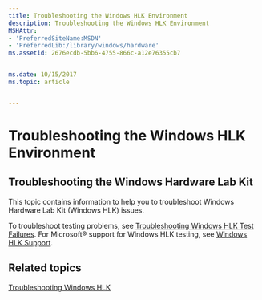 ```yaml
---
title: Troubleshooting the Windows HLK Environment
description: Troubleshooting the Windows HLK Environment
MSHAttr:
- 'PreferredSiteName:MSDN'
- 'PreferredLib:/library/windows/hardware'
ms.assetid: 2676ecdb-5bb6-4755-866c-a12e76355cb7


ms.date: 10/15/2017
ms.topic: article


---
```


# Troubleshooting the Windows HLK Environment


## <span id="Troubleshooting_the_Windows_Hardware_Lab_Kit"></span><span id="troubleshooting_the_windows_hardware_lab_kit"></span><span id="TROUBLESHOOTING_THE_WINDOWS_HARDWARE_LAB_KIT"></span>Troubleshooting the Windows Hardware Lab Kit


This topic contains information to help you to troubleshoot Windows Hardware Lab Kit (Windows HLK) issues.

To troubleshoot testing problems, see [Troubleshooting Windows HLK Test Failures](troubleshooting-windows-hlk-test-failures.md). For Microsoft® support for Windows HLK testing, see [Windows HLK Support](windows-hlk-support.md).

## <span id="related_topics"></span>Related topics


[Troubleshooting Windows HLK](troubleshooting-windows-hlk.md)

 

 







